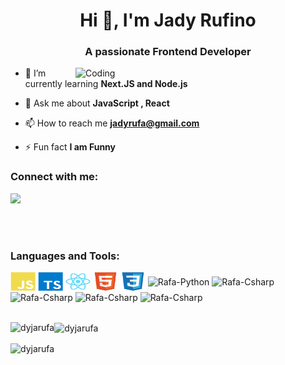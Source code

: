 
<h1 align="center">Hi 👋, I'm Jady Rufino</h1>
<h3 align="center">A passionate Frontend Developer</h3>
<img align="right" alt="Coding" width="400" src="https://i.pinimg.com/originals/e8/f4/53/e8f453469a3ec97ecd354df465d73913.gif">



- 🌱 I’m currently learning **Next.JS and Node.js**

- 💬 Ask me about **JavaScript , React**

- 📫 How to reach me **jadyrufa@gmail.com**

- ⚡ Fun fact **I am Funny**

<h3 align="left">Connect with me:</h3>
<p align="left">
<a href="[https://www.linkedin.com/in/rafaella-ballerini-45875016a](https://linkedin.com/in/jady-rufino)" target="_blank"><img src="https://img.shields.io/badge/-LinkedIn-%230077B5?style=for-the-badge&logo=linkedin&logoColor=white" target="_blank"></a> 
</p>

</br>
</br>

<h3 align="left">Languages and Tools:</h3>
<div>
  <img align="center" alt="dyjarufa" height="30" width="40" src="https://raw.githubusercontent.com/devicons/devicon/master/icons/javascript/javascript-plain.svg">
  <img align="center" alt="dyjarufa" height="30" width="40" src="https://raw.githubusercontent.com/devicons/devicon/master/icons/typescript/typescript-plain.svg">
  <img align="center" alt="dyjarufa" height="30" width="40" src="https://raw.githubusercontent.com/devicons/devicon/master/icons/react/react-original.svg">
  <img align="center" alt="dyjarufa" height="30" width="40" src="https://raw.githubusercontent.com/devicons/devicon/master/icons/html5/html5-original.svg">
  <img align="center" alt="dyjarufa" height="30" width="40" src="https://raw.githubusercontent.com/devicons/devicon/master/icons/css3/css3-original.svg">
  <img align="center" alt="Rafa-Python" height="30" width="40" src="https://cdn.jsdelivr.net/gh/devicons/devicon/icons/nodejs/nodejs-original.svg">
  <img align="center" alt="Rafa-Csharp" height="30" width="40" src="https://cdn.jsdelivr.net/gh/devicons/devicon/icons/graphql/graphql-plain.svg">
  <img align="center" alt="Rafa-Csharp" height="30" width="40" src="https://cdn.jsdelivr.net/gh/devicons/devicon/icons/tailwindcss/tailwindcss-plain.svg">
  <img align="center" alt="Rafa-Csharp" height="30" width="40" src="https://cdn.jsdelivr.net/gh/devicons/devicon/icons/jamstack/jamstack-original.svg" >
  <img align="center" alt="Rafa-Csharp" height="30" width="40"src="https://cdn.jsdelivr.net/gh/devicons/devicon/icons/jest/jest-plain.svg" >
  
</div>

</br>

<div>
<p><img align="left" src="https://github-readme-stats.vercel.app/api/top-langs?username=dyjarufa&show_icons=true&locale=en&layout=compact&theme=tokyonight" alt="dyjarufa" /></p>

<p><img align="center" src="https://github-readme-stats.vercel.app/api?username=dyjarufa&show_icons=true&locale=en&theme=tokyonight" alt="dyjarufa" /></p>

<p><img align="center" src="https://github-readme-streak-stats.herokuapp.com/?user=dyjarufa&&theme=tokyonight" alt="dyjarufa" /></p>
</div>
